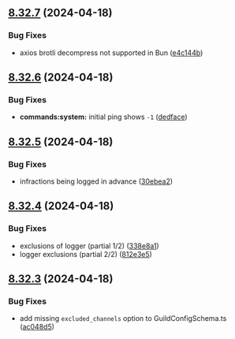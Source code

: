 ## [8.32.7](https://github.com/onesoft-sudo/sudobot/compare/v8.32.6...v8.32.7) (2024-04-18)


### Bug Fixes

* axios brotli decompress not supported in Bun ([e4c144b](https://github.com/onesoft-sudo/sudobot/commit/e4c144b8106b7ab8462528b61730614c4250a9d3))



## [8.32.6](https://github.com/onesoft-sudo/sudobot/compare/v8.32.5...v8.32.6) (2024-04-18)


### Bug Fixes

* **commands:system:** initial ping shows `-1` ([dedface](https://github.com/onesoft-sudo/sudobot/commit/dedface694d1bc520461bdfe64458b70d1f965e5))



## [8.32.5](https://github.com/onesoft-sudo/sudobot/compare/v8.32.4...v8.32.5) (2024-04-18)


### Bug Fixes

* infractions being logged in advance ([30ebea2](https://github.com/onesoft-sudo/sudobot/commit/30ebea25c49fd400ef9acdc235676858cc63662e))



## [8.32.4](https://github.com/onesoft-sudo/sudobot/compare/v8.32.3...v8.32.4) (2024-04-18)


### Bug Fixes

* exclusions of logger (partial 1/2) ([338e8a1](https://github.com/onesoft-sudo/sudobot/commit/338e8a1f801f2a843c34b7c3f6dcafdb74197d1b))
* logger exclusions (partial 2/2) ([812e3e5](https://github.com/onesoft-sudo/sudobot/commit/812e3e5ccf561a68429a2a099b2af7df332ac2e5))



## [8.32.3](https://github.com/onesoft-sudo/sudobot/compare/v8.32.2...v8.32.3) (2024-04-18)


### Bug Fixes

* add missing `excluded_channels` option to GuildConfigSchema.ts ([ac048d5](https://github.com/onesoft-sudo/sudobot/commit/ac048d50e810bc01464b56d47a795454d2e6a027))



